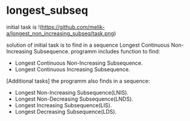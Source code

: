 # longest_subseq
initial task is
!(https://github.com/melik-a/longest_non_increasing_subseq/task.png)

solution of initial task is to find in a sequence Longest Continuous Non-Increasing Subsequence.
programm includes function to find:
  - Longest Continuous Non-Increasing Subsequence.
  - Longest Continuous Increasing Subsequence.

[Additional tasks]
the programm also finds in a sequence:
  - Longest Non-Increasing Subsequence(LNIS).
  - Longest Non-Decreasing Subsequence(LNDS).
  - Longest Increasing Subsequence(LIS).
  - Longest Decreasing Subsequence(LDS).
